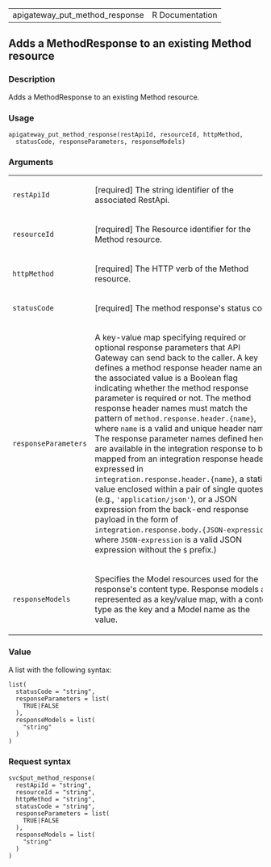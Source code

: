 <table style="width: 100%;">
<tbody>
<tr class="odd">
<td>apigateway_put_method_response</td>
<td style="text-align: right;">R Documentation</td>
</tr>
</tbody>
</table>

## Adds a MethodResponse to an existing Method resource

### Description

Adds a MethodResponse to an existing Method resource.

### Usage

    apigateway_put_method_response(restApiId, resourceId, httpMethod,
      statusCode, responseParameters, responseModels)

### Arguments

<table>
<colgroup>
<col style="width: 35%" />
<col style="width: 65%" />
</colgroup>
<tbody>
<tr class="odd">
<td><code
id="apigateway_put_method_response_:_restApiId">restApiId</code></td>
<td><p>[required] The string identifier of the associated
RestApi.</p></td>
</tr>
<tr class="even">
<td><code
id="apigateway_put_method_response_:_resourceId">resourceId</code></td>
<td><p>[required] The Resource identifier for the Method
resource.</p></td>
</tr>
<tr class="odd">
<td><code
id="apigateway_put_method_response_:_httpMethod">httpMethod</code></td>
<td><p>[required] The HTTP verb of the Method resource.</p></td>
</tr>
<tr class="even">
<td><code
id="apigateway_put_method_response_:_statusCode">statusCode</code></td>
<td><p>[required] The method response's status code.</p></td>
</tr>
<tr class="odd">
<td><code
id="apigateway_put_method_response_:_responseParameters">responseParameters</code></td>
<td><p>A key-value map specifying required or optional response
parameters that API Gateway can send back to the caller. A key defines a
method response header name and the associated value is a Boolean flag
indicating whether the method response parameter is required or not. The
method response header names must match the pattern of <code
style="white-space: pre;">⁠method.response.header.{name}⁠</code>, where
<code>name</code> is a valid and unique header name. The response
parameter names defined here are available in the integration response
to be mapped from an integration response header expressed in <code
style="white-space: pre;">⁠integration.response.header.{name}⁠</code>, a
static value enclosed within a pair of single quotes (e.g.,
<code>'application/json'</code>), or a JSON expression from the back-end
response payload in the form of <code
style="white-space: pre;">⁠integration.response.body.{JSON-expression}⁠</code>,
where <code>JSON-expression</code> is a valid JSON expression without
the <code>$</code> prefix.)</p></td>
</tr>
<tr class="even">
<td><code
id="apigateway_put_method_response_:_responseModels">responseModels</code></td>
<td><p>Specifies the Model resources used for the response's content
type. Response models are represented as a key/value map, with a content
type as the key and a Model name as the value.</p></td>
</tr>
</tbody>
</table>

### Value

A list with the following syntax:

    list(
      statusCode = "string",
      responseParameters = list(
        TRUE|FALSE
      ),
      responseModels = list(
        "string"
      )
    )

### Request syntax

    svc$put_method_response(
      restApiId = "string",
      resourceId = "string",
      httpMethod = "string",
      statusCode = "string",
      responseParameters = list(
        TRUE|FALSE
      ),
      responseModels = list(
        "string"
      )
    )
